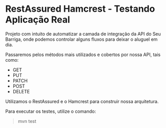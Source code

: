 # RestAssured Hamcrest - Testando Aplicação Real

Projeto com intuito de automatizar a camada de integração da API do Seu Barriga, onde podemos controlar alguns fluxos para deixar o aluguel em dia.

Passaremos pelos métodos mais utilizados e cobertos por nossa API, tais como:

- GET
- PUT
- PATCH
- POST
- DELETE

Utilizamos o RestAssured e o Hamcrest para construir nossa arquitetura.

Para executar os testes, utilize o comando:
> mvn test